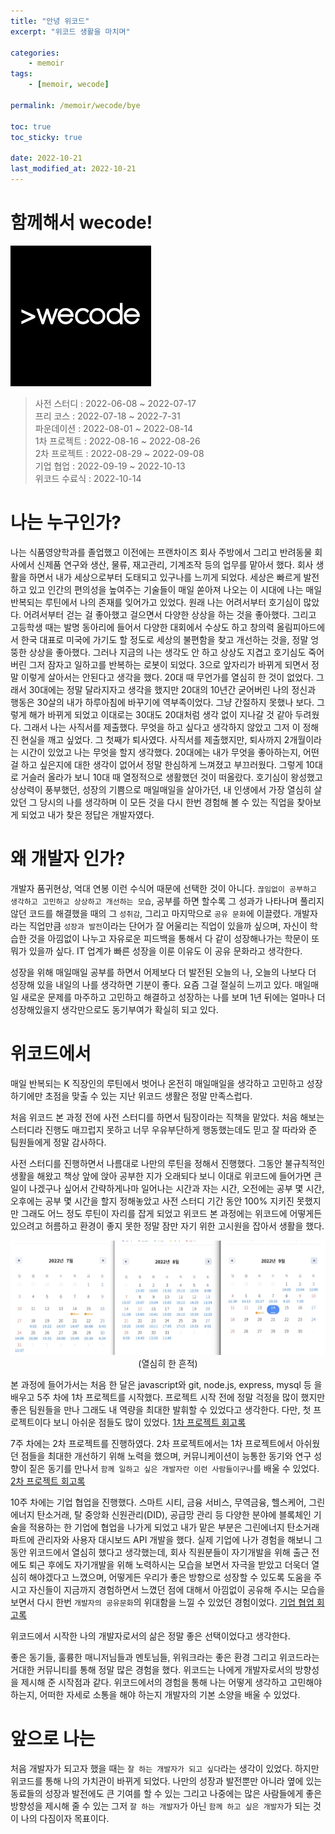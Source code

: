 ```yaml
---
title: "안녕 위코드"
excerpt: "위코드 생활을 마치며"

categories:
    - memoir
tags:
    - [memoir, wecode]

permalink: /memoir/wecode/bye

toc: true
toc_sticky: true

date: 2022-10-21
last_modified_at: 2022-10-21
---
```


# 함께해서 wecode!

![](../../assets/images/posts_img/memoir/0.wecode.png)

> 사전 스터디 : 2022-06-08 ~ 2022-07-17\
> 프리 코스 : 2022-07-18 ~ 2022-7-31\
> 파운데이션 : 2022-08-01 ~ 2022-08-14\
> 1차 프로젝트 : 2022-08-16 ~ 2022-08-26\
> 2차 프로젝트 : 2022-08-29 ~ 2022-09-08\
> 기업 협업 : 2022-09-19 ~ 2022-10-13\
> 위코드 수료식 : 2022-10-14

# 나는 누구인가?

나는 식품영양학과를 졸업했고 이전에는 프랜차이즈 회사 주방에서 그리고 반려동물 회사에서 신제품 연구와 생산, 물류, 재고관리, 기계조작 등의 업무를 맡아서 했다. 회사 생활을 하면서 내가 세상으로부터 도태되고 있구나를 느끼게 되었다. 세상은 빠르게 발전하고 있고 인간의 편의성을 높여주는 기술들이 매일 쏟아져 나오는 이 시대에 나는 매일 반복되는 루틴에서 나의 존재를 잊어가고 있었다. 원래 나는 어려서부터 호기심이 많았다. 어려서부터 걷는 걸 좋아했고 걸으면서 다양한 상상을 하는 것을 좋아했다. 그리고 고등학생 때는 발명 동아리에 들어서 다양한 대회에서 수상도 하고 창의력 올림피아드에서 한국 대표로 미국에 가기도 할 정도로 세상의 불편함을 찾고 개선하는 것을, 정말 엉뚱한 상상을 좋아했다. 그러나 지금의 나는 생각도 안 하고 상상도 지겹고 호기심도 죽어버린 그저 잠자고 일하고를 반복하는 로봇이 되었다. 3으로 앞자리가 바뀌게 되면서 정말 이렇게 살아서는 안된다고 생각을 했다. 20대 때 무언가를 열심히 한 것이 없었다. 그래서 30대에는 정말 달라지자고 생각을 했지만 20대의 10년간 굳어버린 나의 정신과 행동은 30살의 내가 하루아침에 바꾸기에 역부족이었다. 그냥 간절하지 못했나 보다. 그렇게 해가 바뀌게 되었고 이대로는 30대도 20대처럼 생각 없이 지나갈 것 같아 두려웠다. 그래서 나는 사직서를 제출했다. 무엇을 하고 싶다고 생각하지 않았고 그저 이 정해진 현실을 깨고 싶었다. 그 첫째가 퇴사였다. 사직서를 제출했지만, 퇴사까지 2개월이라는 시간이 있었고 나는 무엇을 할지 생각했다. 20대에는 내가 무엇을 좋아하는지, 어떤 걸 하고 싶은지에 대한 생각이 없어서 정말 한심하게 느껴졌고 부끄러웠다. 그렇게 10대로 거슬러 올라가 보니 10대 때 열정적으로 생활했던 것이 떠올랐다. 호기심이 왕성했고 상상력이 풍부했던, 성장의 기쁨으로 매일매일을 살아가던, 내 인생에서 가장 열심히 살았던 그 당시의 나를 생각하며 이 모든 것을 다시 한번 경험해 볼 수 있는 직업을 찾아보게 되었고 내가 찾은 정답은 개발자였다.

# 왜 개발자 인가?

개발자 품귀현상, 억대 연봉 이런 수식어 때문에 선택한 것이 아니다. `끊임없이 공부하고 생각하고 고민하고 상상하고 개선하는 모습`, 공부를 하면 할수록 그 성과가 나타나며 풀리지 않던 코드를 해결했을 때의 그 `성취감`, 그리고 마지막으로 `공유 문화`에 이끌렸다. 개발자라는 직업만큼 `성장과 발전`이라는 단어가 잘 어울리는 직업이 있을까 싶으며, 자신이 학습한 것을 아낌없이 나누고 자유로운 피드백을 통해서 다 같이 성장해나가는 학문이 또 뭐가 있을까 싶다. IT 업계가 빠른 성장을 이룬 이유도 이 공유 문화라고 생각한다.

성장을 위해 매일매일 공부를 하면서 어제보다 더 발전된 오늘의 나, 오늘의 나보다 더 성장해 있을 내일의 나를 생각하면 기분이 좋다. 요즘 그걸 절실히 느끼고 있다. 매일매일 새로운 문제를 마주하고 고민하고 해결하고 성장하는 나를 보며 1년 뒤에는 얼마나 더 성장해있을지 생각만으로도 동기부여가 확실히 되고 있다.

# 위코드에서

매일 반복되는 K 직장인의 루틴에서 벗어나 온전히 매일매일을 생각하고 고민하고 성장하기에만 초점을 맞출 수 있는 지난 위코드 생활은 정말 만족스럽다.

처음 위코드 본 과정 전에 사전 스터디를 하면서 팀장이라는 직책을 맡았다. 처음 해보는 스터디라 진행도 매끄럽지 못하고 너무 우유부단하게 행동했는데도 믿고 잘 따라와 준 팀원들에게 정말 감사하다.

사전 스터디를 진행하면서 나름대로 나만의 루틴을 정해서 진행했다. 그동안 불규칙적인 생활을 해왔고 책상 앞에 앉아 공부한 지가 오래되다 보니 이대로 위코드에 들어가면 큰일이 나겠구나 싶어서 간략하게나마 일어나는 시간과 자는 시간, 오전에는 공부 몇 시간, 오후에는 공부 몇 시간을 할지 정해놓았고 사전 스터디 기간 동안 100% 지키진 못했지만 그래도 어느 정도 루틴이 자리를 잡게 되었고 위코드 본 과정에는 위코드에 어떻게든 있으려고 허름하고 환경이 좋지 못한 정말 잠만 자기 위한 고시원을 잡아서 생활을 했다.

<p align="center">
  <img src="../../assets/images/posts_img/memoir/2022-10-16-TT.jpeg"/>
  (열심히 한 흔적)
</p>

본 과정에 들어가서는 처음 한 달은 javascript와 git, node.js, express, mysql 등 을 배우고 5주 차에 1차 프로젝트를 시작했다. 프로젝트 시작 전에 정말 걱정을 많이 했지만 좋은 팀원들을 만나 그래도 내 역량을 최대한 발휘할 수 있었다고 생각한다. 다만, 첫 프로젝트이다 보니 아쉬운 점들도 많이 있었다. [1차 프로젝트 회고록](https://sw1104.github.io/memoir/wecode-6weeks-and-1stProject-memoir/)

7주 차에는 2차 프로젝트를 진행하였다. 2차 프로젝트에서는 1차 프로젝트에서 아쉬웠던 점들을 최대한 개선하기 위해 노력을 했으며, 커뮤니케이션이 능통한 동기와 연구 성향이 짙은 동기를 만나서 `함께 일하고 싶은 개발자란 이런 사람들이구나`를 배울 수 있었다. [2차 프로젝트 회고록](https://sw1104.github.io/memoir/wecode-8weeks-and-8weeks-memoir/)

10주 차에는 기업 협업을 진행했다. 스마트 시티, 금융 서비스, 무역금융, 헬스케어, 그린에너지 탄소거래, 탈 중앙화 신원관리(DID), 공급망 관리 등 다양한 분야에 블록체인 기술을 적용하는 한 기업에 협업을 나가게 되었고 내가 맡은 부분은 그린에너지 탄소거래 파트에 관리자와 사용자 대시보드 API 개발을 했다. 실제 기업에 나가 경험을 해보니 그동안 위코드에서 열심히 했다고 생각했는데, 회사 직원분들이 자기개발을 위해 출근 전에도 퇴근 후에도 자기개발을 위해 노력하시는 모습을 보면서 자극을 받았고 더욱더 열심히 해야겠다고 느꼈으며, 어떻게든 우리가 좋은 방향으로 성장할 수 있도록 도움을 주시고 자신들이 지금까지 경험하면서 느꼈던 점에 대해서 아낌없이 공유해 주시는 모습을 보면서 다시 한번 `개발자의 공유문화`의 위대함을 느낄 수 있었던 경험이었다. [기업 협업 회고록](https://sw1104.github.io/memoir/cooperation/)

위코드에서 시작한 나의 개발자로서의 삶은 정말 좋은 선택이었다고 생각한다.

좋은 동기들, 훌륭한 매니저님들과 멘토님들, 위워크라는 좋은 환경 그리고 위코드라는 거대한 커뮤니티를 통해 정말 많은 경험을 했다. 위코드는 나에게 개발자로서의 방향성을 제시해 준 시작점과 같다. 위코드에서의 경험을 통해 나는 어떻게 생각하고 고민해야 하는지, 어떠한 자세로 소통을 해야 하는지 개발자의 기본 소양을 배울 수 있었다.

# 앞으로 나는

처음 개발자가 되고자 했을 때는 `잘 하는 개발자가 되고 싶다`라는 생각이 있었다. 하지만 위코드를 통해 나의 가치관이 바뀌게 되었다. 나만의 성장과 발전뿐만 아니라 옆에 있는 동료들의 성장과 발전에도 큰 기여를 할 수 있는 그리고 나중에는 많은 사람들에게 좋은 방향성을 제시해 줄 수 있는 그저 `잘 하는 개발자`가 아닌 `함께 하고 싶은 개발자`가 되는 것이 나의 다짐이자 목표이다.
